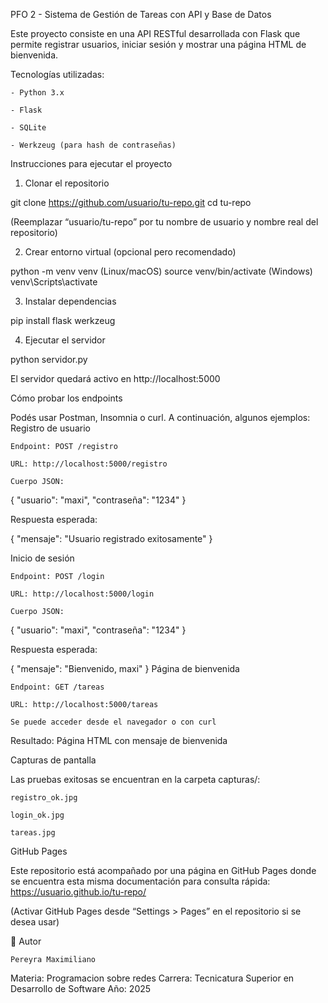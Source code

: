 
PFO 2 - Sistema de Gestión de Tareas con API y Base de Datos

Este proyecto consiste en una API RESTful desarrollada con Flask que permite registrar usuarios, iniciar sesión y mostrar una página HTML de bienvenida.

Tecnologías utilizadas:

    - Python 3.x

    - Flask

    - SQLite

    - Werkzeug (para hash de contraseñas)

Instrucciones para ejecutar el proyecto

1. Clonar el repositorio

git clone https://github.com/usuario/tu-repo.git
cd tu-repo

(Reemplazar “usuario/tu-repo” por tu nombre de usuario y nombre real del repositorio)

2. Crear entorno virtual (opcional pero recomendado)

python -m venv venv
(Linux/macOS) source venv/bin/activate
(Windows) venv\Scripts\activate

3. Instalar dependencias

pip install flask werkzeug

4. Ejecutar el servidor

python servidor.py

El servidor quedará activo en http://localhost:5000

Cómo probar los endpoints

Podés usar Postman, Insomnia o curl. A continuación, algunos ejemplos:
Registro de usuario

    Endpoint: POST /registro

    URL: http://localhost:5000/registro

    Cuerpo JSON:

{
"usuario": "maxi",
"contraseña": "1234"
}

Respuesta esperada:

{
"mensaje": "Usuario registrado exitosamente"
}

Inicio de sesión

    Endpoint: POST /login

    URL: http://localhost:5000/login

    Cuerpo JSON:

{
"usuario": "maxi",
"contraseña": "1234"
}

Respuesta esperada:

{
"mensaje": "Bienvenido, maxi"
}
Página de bienvenida

    Endpoint: GET /tareas

    URL: http://localhost:5000/tareas

    Se puede acceder desde el navegador o con curl

Resultado: Página HTML con mensaje de bienvenida

Capturas de pantalla

Las pruebas exitosas se encuentran en la carpeta capturas/:

    registro_ok.jpg

    login_ok.jpg

    tareas.jpg

GitHub Pages

Este repositorio está acompañado por una página en GitHub Pages donde se encuentra esta misma documentación para consulta rápida:
https://usuario.github.io/tu-repo/

(Activar GitHub Pages desde “Settings > Pages” en el repositorio si se desea usar)

👤 Autor

    Pereyra Maximiliano

Materia: Programacion sobre redes
Carrera: Tecnicatura Superior en Desarrollo de Software
Año: 2025